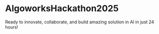 # AlgoworksHackathon2025
Ready to innovate, collaborate, and build amazing solution in AI in just 24 hours!
